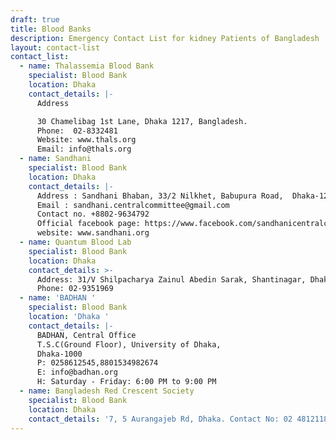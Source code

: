 ```yaml
---
draft: true
title: Blood Banks
description: Emergency Contact List for kidney Patients of Bangladesh
layout: contact-list
contact_list:
  - name: Thalassemia Blood Bank
    specialist: Blood Bank
    location: Dhaka
    contact_details: |-
      Address

      30 Chamelibag 1st Lane, Dhaka 1217, Bangladesh.
      Phone:  02-8332481
      Website: www.thals.org
      Email: info@thals.org
  - name: Sandhani
    specialist: Blood Bank
    location: Dhaka
    contact_details: |-
      Address : Sandhani Bhaban, 33/2 Nilkhet, Babupura Road,  Dhaka-1205
      Email : sandhani.centralcommittee@gmail.com
      Contact no. +8802-9634792
      Official facebook page: https://www.facebook.com/sandhanicentralcommittee
      website: www.sandhani.org
  - name: Quantum Blood Lab
    specialist: Blood Bank
    location: Dhaka
    contact_details: >-
      Address: 31/V Shilpacharya Zainul Abedin Sarak, Shantinagar, Dhaka 1217.
      Phone: 02-9351969
  - name: 'BADHAN '
    specialist: Blood Bank
    location: 'Dhaka '
    contact_details: |-
      BADHAN, Central Office
      T.S.C(Ground Floor), University of Dhaka,
      Dhaka-1000
      P: 0258612545,8801534982674
      E: info@badhan.org
      H: Saturday - Friday: 6:00 PM to 9:00 PM
  - name: Bangladesh Red Crescent Society
    specialist: Blood Bank
    location: Dhaka
    contact_details: '7, 5 Aurangajeb Rd, Dhaka. Contact No: 02 48121182, 01811 458537. '
---
```


